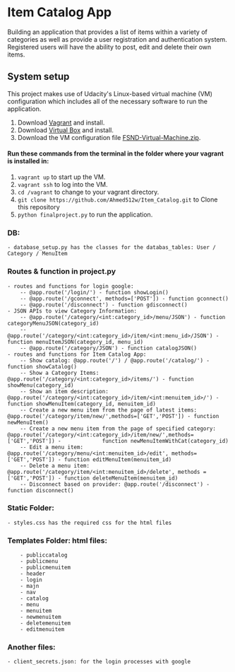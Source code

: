 # Item Catalog App
Building an application that provides a list of items within a variety of categories as well as provide a user registration and authentication system. Registered users will have the ability to post, edit and delete their own items.

## System setup
This project makes use of Udacity's Linux-based virtual machine (VM) configuration which includes all of the necessary software to run the application.
1. Download [Vagrant](https://www.vagrantup.com/downloads.html) and install.
2. Download [Virtual Box](https://www.virtualbox.org/wiki/Download_Old_Builds_5_1) and install. 
3. Download the VM configuration file [FSND-Virtual-Machine.zip](https://s3.amazonaws.com/video.udacity-data.com/topher/2018/April/5acfbfa3_fsnd-virtual-machine/fsnd-virtual-machine.zip).


#### Run these commands from the terminal in the folder where your vagrant is installed in: 
1. ```vagrant up``` to start up the VM.
2. ```vagrant ssh``` to log into the VM.
3. ```cd /vagrant``` to change to your vagrant directory.
4. ```git clone https://github.com/Ahmed512w/Item_Catalog.git``` to Clone this repository 
5. ```python finalproject.py``` to run the application.


### DB:
    - database_setup.py has the classes for the databas_tables: User / Category / MenuItem

### Routes & function in project.py
    - routes and functions for login google:
        -- @app.route('/login/') - function showLogin() 
        -- @app.route('/gconnect', methods=['POST']) - function gconnect()
        -- @app.route('/disconnect') - function gdisconnect()
    - JSON APIs to view Category Information:
        -- @app.route('/category/<int:category_id>/menu/JSON') - function categoryMenuJSON(category_id)
        -- @app.route('/category/<int:category_id>/item/<int:menu_id>/JSON') - function menuItemJSON(category_id, menu_id)
        -- @app.route('/category/JSON') - function catalogJSON()
    - routes and functions for Item Catalog App:
        -- Show catalog: @app.route('/') / @app.route('/catalog/') - function showCatalog()
        -- Show a Category Items: @app.route('/category/<int:category_id>/items/') - function showMenu(category_id)
        -- Show an item description: @app.route('/category/<int:category_id>/item/<int:menuitem_id>/') - function showMenuItem(category_id, menuitem_id)
        -- Create a new menu item from the page of latest items: @app.route('/category/item/new/',methods=['GET','POST']) - function newMenuItem()
        -- Create a new menu item from the page of specified category: @app.route('/category/<int:category_id>/item/new/',methods=['GET','POST']) -             function newMenuItemWithCat(category_id)
        -- Edit a menu item: @app.route('/category/menu/<int:menuitem_id>/edit', methods=['GET','POST']) - function editMenuItem(menuitem_id)
        -- Delete a menu item: @app.route('/category/item/<int:menuitem_id>/delete', methods = ['GET','POST']) - function deleteMenuItem(menuitem_id)
        -- Disconnect based on provider: @app.route('/disconnect') - function disconnect()

### Static Folder:
    - styles.css has the required css for the html files

### Templates Folder: html files:
        - publiccatalog 
        - publicmenu
        - publicmenuitem
        - header
        - login 
        - majn
        - nav
        - catalog
        - menu 
        - menuitem 
        - newmenuitem 
        - deletemenuitem
        - editmenuitem

### Another files:
    - client_secrets.json: for the login processes with google
